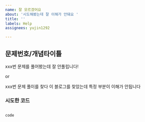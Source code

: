 ```yaml
---
name: 잘 모르겠어요
about: '시도해봤는데 잘 이해가 안돼요 '
title: ''
labels: Help
assignees: yujin1292

---
```


## 문제번호/개념타이틀

xxx번 문제를 풀어봤는데 잘 안풀립니다!

or

xxx번 문제 풀이를 찾다 이 블로그를 찾았는데 특정 부분이 이해가 안됩니다


### 시도한 코드 
~~~ 

code

~~~
